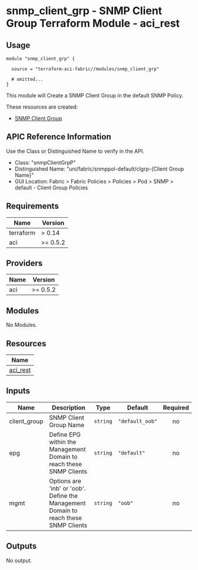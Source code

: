 # snmp_client_grp - SNMP Client Group Terraform Module - aci_rest

## Usage

```hcl
module "snmp_client_grp" {

  source = "terraform-aci-fabric//modules/snmp_client_grp"

  # omitted...
}
```

This module will Create a SNMP Client Group in the default SNMP Policy.

These resources are created:

* [SNMP Client Group](https://registry.terraform.io/providers/CiscoDevNet/aci/latest/docs/resources/rest)

## APIC Reference Information

Use the Class or Distinguished Name to verify in the API.

* Class: "snmpClientGrpP"
* Distinguished Name: "uni/fabric/snmppol-default/clgrp-{Client Group Name}"
* GUI Location: Fabric > Fabric Policies > Policies > Pod > SNMP > default - Client Group Policies

<!-- BEGINNING OF PRE-COMMIT-TERRAFORM DOCS HOOK -->
## Requirements

| Name | Version |
|------|---------|
| terraform | > 0.14 |
| aci | >= 0.5.2 |

## Providers

| Name | Version |
|------|---------|
| aci | >= 0.5.2 |

## Modules

No Modules.

## Resources

| Name |
|------|
| [aci_rest](https://registry.terraform.io/providers/ciscodevnet/aci/0.5.2/docs/resources/rest) |

## Inputs

| Name | Description | Type | Default | Required |
|------|-------------|------|---------|:--------:|
| client\_group | SNMP Client Group Name | `string` | `"default_oob"` | no |
| epg | Define EPG within the Management Domain to reach these SNMP Clients | `string` | `"default"` | no |
| mgmt | Options are 'inb' or 'oob'.  Define the Management Domain to reach these SNMP Clients | `string` | `"oob"` | no |

## Outputs

No output.
<!-- END OF PRE-COMMIT-TERRAFORM DOCS HOOK -->
